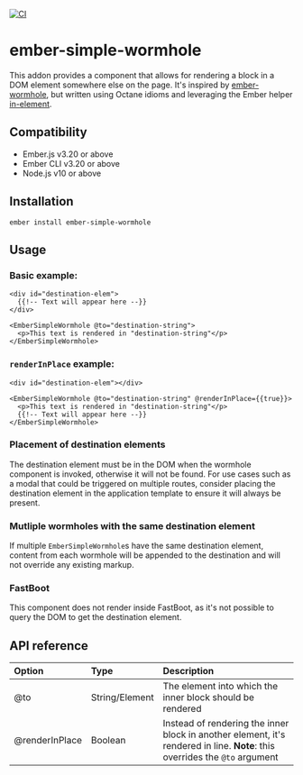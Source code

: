 [![CI](https://github.com/nlfurniss/ember-simple-wormhole/actions/workflows/CI.yml/badge.svg?branch=master)](https://github.com/nlfurniss/ember-simple-wormhole/actions/workflows/CI.yml)

# ember-simple-wormhole

This addon provides a component that allows for rendering a block in a DOM element somewhere else on the page. It's inspired by [ember-wormhole](https://github.com/yapplabs/ember-wormhole), but written using Octane idioms and leveraging the Ember helper [in-element](https://github.com/emberjs/ember.js/blob/master/packages/%40ember/-internals/glimmer/lib/syntax/in-element.ts).

## Compatibility

* Ember.js v3.20 or above
* Ember CLI v3.20 or above
* Node.js v10 or above


## Installation

```
ember install ember-simple-wormhole
```


## Usage

### Basic example:
```
<div id="destination-elem">
  {{!-- Text will appear here --}}
</div>

<EmberSimpleWormhole @to="destination-string">
  <p>This text is rendered in "destination-string"</p>
</EmberSimpleWormhole>
```

### `renderInPlace` example:
```
<div id="destination-elem"></div>

<EmberSimpleWormhole @to="destination-string" @renderInPlace={{true}}>
  <p>This text is rendered in "destination-string"</p>
  {{!-- Text will appear here --}}
</EmberSimpleWormhole>
```

### Placement of destination elements
The destination element must be in the DOM when the wormhole component is invoked, otherwise it will not be found. For use cases such as a modal that could be triggered on multiple routes, consider placing the destination element in the application template to ensure it will always be present. 

### Mutliple wormholes with the same destination element
If multiple `EmberSimpleWormhole`s have the same destination element, content from each wormhole will be appended to the destination and will not override any existing markup.

### FastBoot
This component does not render inside FastBoot, as it's not possible to query the DOM to get the destination element.

## API reference
|  Option  | Type | Description |
|:---|:--------|:------------|
| @to | String/Element | The element into which the inner block should be rendered |
| @renderInPlace | Boolean | Instead of rendering the inner block in another element, it's rendered in line. **Note**: this overrides the `@to` argument |
